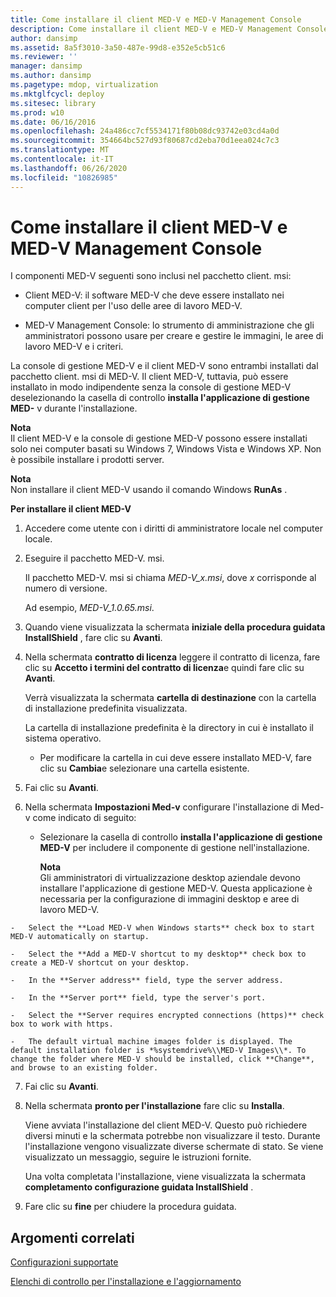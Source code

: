 ```yaml
---
title: Come installare il client MED-V e MED-V Management Console
description: Come installare il client MED-V e MED-V Management Console
author: dansimp
ms.assetid: 8a5f3010-3a50-487e-99d8-e352e5cb51c6
ms.reviewer: ''
manager: dansimp
ms.author: dansimp
ms.pagetype: mdop, virtualization
ms.mktglfcycl: deploy
ms.sitesec: library
ms.prod: w10
ms.date: 06/16/2016
ms.openlocfilehash: 24a486cc7cf5534171f80b08dc93742e03cd4a0d
ms.sourcegitcommit: 354664bc527d93f80687cd2eba70d1eea024c7c3
ms.translationtype: MT
ms.contentlocale: it-IT
ms.lasthandoff: 06/26/2020
ms.locfileid: "10826985"
---
```

# Come installare il client MED-V e MED-V Management Console


I componenti MED-V seguenti sono inclusi nel pacchetto client. msi:

-   Client MED-V: il software MED-V che deve essere installato nei computer client per l'uso delle aree di lavoro MED-V.

-   MED-V Management Console: lo strumento di amministrazione che gli amministratori possono usare per creare e gestire le immagini, le aree di lavoro MED-V e i criteri.

La console di gestione MED-V e il client MED-V sono entrambi installati dal pacchetto client. msi di MED-V. Il client MED-V, tuttavia, può essere installato in modo indipendente senza la console di gestione MED-V deselezionando la casella di controllo **installa l'applicazione di gestione MED-** v durante l'installazione.

**Nota**  
Il client MED-V e la console di gestione MED-V possono essere installati solo nei computer basati su Windows 7, Windows Vista e Windows XP. Non è possibile installare i prodotti server.



**Nota**  
Non installare il client MED-V usando il comando Windows **RunAs** .



**Per installare il client MED-V**

1.  Accedere come utente con i diritti di amministratore locale nel computer locale.

2.  Eseguire il pacchetto MED-V. msi.

    Il pacchetto MED-V. msi si chiama *MED-V\_x.msi*, dove *x* corrisponde al numero di versione.

    Ad esempio, *MED-V\_1.0.65.msi*.

3.  Quando viene visualizzata la schermata **iniziale della procedura guidata InstallShield** , fare clic su **Avanti**.

4.  Nella schermata **contratto di licenza** leggere il contratto di licenza, fare clic su **Accetto i termini del contratto di licenza**e quindi fare clic su **Avanti**.

    Verrà visualizzata la schermata **cartella di destinazione** con la cartella di installazione predefinita visualizzata.

    La cartella di installazione predefinita è la directory in cui è installato il sistema operativo.

    -   Per modificare la cartella in cui deve essere installato MED-V, fare clic su **Cambia**e selezionare una cartella esistente.

5.  Fai clic su **Avanti**.

6.  Nella schermata **Impostazioni Med-v** configurare l'installazione di Med-v come indicato di seguito:

    -   Selezionare la casella di controllo **installa l'applicazione di gestione MED-V** per includere il componente di gestione nell'installazione.

        **Nota**  
        Gli amministratori di virtualizzazione desktop aziendale devono installare l'applicazione di gestione MED-V. Questa applicazione è necessaria per la configurazione di immagini desktop e aree di lavoro MED-V.



~~~
-   Select the **Load MED-V when Windows starts** check box to start MED-V automatically on startup.

-   Select the **Add a MED-V shortcut to my desktop** check box to create a MED-V shortcut on your desktop.

-   In the **Server address** field, type the server address.

-   In the **Server port** field, type the server's port.

-   Select the **Server requires encrypted connections (https)** check box to work with https.

-   The default virtual machine images folder is displayed. The default installation folder is *%systemdrive%\\MED-V Images\\*. To change the folder where MED-V should be installed, click **Change**, and browse to an existing folder.
~~~

7. Fai clic su **Avanti**.

8. Nella schermata **pronto per l'installazione** fare clic su **Installa**.

   Viene avviata l'installazione del client MED-V. Questo può richiedere diversi minuti e la schermata potrebbe non visualizzare il testo. Durante l'installazione vengono visualizzate diverse schermate di stato. Se viene visualizzato un messaggio, seguire le istruzioni fornite.

   Una volta completata l'installazione, viene visualizzata la schermata **completamento configurazione guidata InstallShield** .

9. Fare clic su **fine** per chiudere la procedura guidata.

## Argomenti correlati


[Configurazioni supportate](supported-configurationsmedv-orientation.md)

[Elenchi di controllo per l'installazione e l'aggiornamento](installation-and-upgrade-checklists.md)









